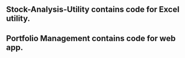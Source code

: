 ## Stock-Analysis-Utility contains code for Excel utility.
## Portfolio Management contains code for web app.
